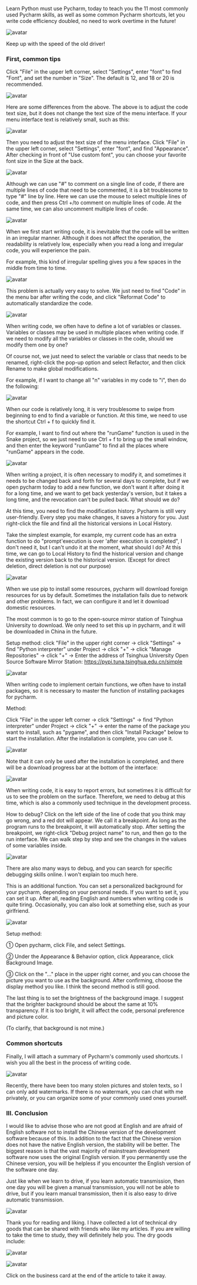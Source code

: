 Learn Python must use Pycharm, today to teach you the 11 most commonly used Pycharm skills, as well as some common Pycharm shortcuts, let you write code efficiency doubled, no need to work overtime in the future! 

![avatar]( 1e6bde0d0f68484281626f84bf30c0b8.jpg) 

 Keep up with the speed of the old driver!   

###  First, common tips 

Click "File" in the upper left corner, select "Settings", enter "font" to find "Font", and set the number in "Size". The default is 12, and 18 or 20 is recommended. 

![avatar]( 911f28b9095b485d9cb44d39d6d41aa6.png) 

Here are some differences from the above. The above is to adjust the code text size, but it does not change the text size of the menu interface. If your menu interface text is relatively small, such as this: 

![avatar]( ab8ee02d893e4c0aa20b5a74cbc58927.png) 

  Then you need to adjust the text size of the menu interface. Click "File" in the upper left corner, select "Settings", enter "font", and find "Appearance". After checking in front of "Use custom font", you can choose your favorite font size in the Size at the back. 

![avatar]( fbc94d2d602249c8ab8841d8ff9b47f6.png) 

Although we can use "#" to comment on a single line of code, if there are multiple lines of code that need to be commented, it is a bit troublesome to type "#" line by line. Here we can use the mouse to select multiple lines of code, and then press Ctrl +/to comment on multiple lines of code. At the same time, we can also uncomment multiple lines of code. 

![avatar]( 883154ce0fc04884b87285f0b54bc6dc.gif) 

When we first start writing code, it is inevitable that the code will be written in an irregular manner. Although it does not affect the operation, the readability is relatively low, especially when you read a long and irregular code, you will experience the pain. 

For example, this kind of irregular spelling gives you a few spaces in the middle from time to time. 

![avatar]( a7bba2fd0eef44e18c010e4a8eb129b6.png) 

  This problem is actually very easy to solve. We just need to find "Code" in the menu bar after writing the code, and click "Reformat Code" to automatically standardize the code. 

![avatar]( c35b5bdb9aff451a8c41cefbeeeca762.gif) 

When writing code, we often have to define a lot of variables or classes. Variables or classes may be used in multiple places when writing code. If we need to modify all the variables or classes in the code, should we modify them one by one? 

Of course not, we just need to select the variable or class that needs to be renamed, right-click the pop-up option and select Refactor, and then click Rename to make global modifications. 

For example, if I want to change all "n" variables in my code to "i", then do the following: 

![avatar]( 6a938ea1173a4d209ab4ac9721e4b055.gif) 

When our code is relatively long, it is very troublesome to swipe from beginning to end to find a variable or function. At this time, we need to use the shortcut Ctrl + f to quickly find it. 

For example, I want to find out where the "runGame" function is used in the Snake project, so we just need to use Ctrl + f to bring up the small window, and then enter the keyword "runGame" to find all the places where "runGame" appears in the code. 

![avatar]( de8997afc1cf45278c5cb500a7a1c2b0.gif) 

When writing a project, it is often necessary to modify it, and sometimes it needs to be changed back and forth for several days to complete, but if we open pycharm today to add a new function, we don't want it after doing it for a long time, and we want to get back yesterday's version, but it takes a long time, and the revocation can't be pulled back. What should we do? 

At this time, you need to find the modification history. Pycharm is still very user-friendly. Every step you make changes, it saves a history for you. Just right-click the file and find all the historical versions in Local History. 

Take the simplest example, for example, my current code has an extra function to do "prompt'execution is over 'after execution is completed", I don't need it, but I can't undo it at the moment, what should I do? At this time, we can go to Local History to find the historical version and change the existing version back to the historical version. (Except for direct deletion, direct deletion is not our purpose) 

![avatar]( 89695dcb953b41d88da3c656ac76a12b.gif) 

When we use pip to install some resources, pycharm will download foreign resources for us by default. Sometimes the installation fails due to network and other problems. In fact, we can configure it and let it download domestic resources. 

The most common is to go to the open-source mirror station of Tsinghua University to download. We only need to set this up in pycharm, and it will be downloaded in China in the future. 

Setup method: click "File" in the upper right corner → click "Settings" → find "Python interpreter" under Project → click "+" → click "Manage Repositories" → click "+" → Enter the address of Tsinghua University Open Source Software Mirror Station: https://pypi.tuna.tsinghua.edu.cn/simple 

![avatar]( b100e8f14cca4c23877545e322fa5e36.gif) 

When writing code to implement certain functions, we often have to install packages, so it is necessary to master the function of installing packages for pycharm. 

Method: 

Click "File" in the upper left corner → click "Settings" → find "Python interpreter" under Project → click "+" → enter the name of the package you want to install, such as "pygame", and then click "Install Package" below to start the installation. After the installation is complete, you can use it. 

![avatar]( d5746ce77c9a48998bee3155934649ae.gif) 

  Note that it can only be used after the installation is completed, and there will be a download progress bar at the bottom of the interface: 

![avatar]( 3352dce2a29841d194e148fdb6b8ea33.png) 

When writing code, it is easy to report errors, but sometimes it is difficult for us to see the problem on the surface. Therefore, we need to debug at this time, which is also a commonly used technique in the development process. 

How to debug? Click on the left side of the line of code that you think may go wrong, and a red dot will appear. We call it a breakpoint. As long as the program runs to the breakpoint, it will automatically stop. After setting the breakpoint, we right-click "Debug project name" to run, and then go to the run interface. We can walk step by step and see the changes in the values of some variables inside. 

![avatar]( b9aa4bcb1c5641e6bf8e58e9d4d555a6.gif) 

There are also many ways to debug, and you can search for specific debugging skills online. I won't explain too much here. 

This is an additional function. You can set a personalized background for your pycharm, depending on your personal needs. If you want to set it, you can set it up. After all, reading English and numbers when writing code is quite tiring. Occasionally, you can also look at something else, such as your girlfriend. 

![avatar]( f2b747a612be4158bbebfb5ed3fc5ddf.png) 

  Setup method: 

① Open pycharm, click File, and select Settings. 

② Under the Appearance & Behavior option, click Appearance, click Background Image. 

③ Click on the "..." place in the upper right corner, and you can choose the picture you want to use as the background. After confirming, choose the display method you like. I think the second method is still good. 

The last thing is to set the brightness of the background image. I suggest that the brighter background should be about the same at 10% transparency. If it is too bright, it will affect the code, personal preference and picture color. 

(To clarify, that background is not mine.) 

###  Common shortcuts 

Finally, I will attach a summary of Pycharm's commonly used shortcuts. I wish you all the best in the process of writing code. 

![avatar]( 50716b350cc047abb58a1ba971831e4e.jpg) 

  Recently, there have been too many stolen pictures and stolen texts, so I can only add watermarks. If there is no watermark, you can chat with me privately, or you can organize some of your commonly used ones yourself. 

###  III. Conclusion 

I would like to advise those who are not good at English and are afraid of English software not to install the Chinese version of the development software because of this. In addition to the fact that the Chinese version does not have the native English version, the stability will be better. The biggest reason is that the vast majority of mainstream development software now uses the original English version. If you permanently use the Chinese version, you will be helpless if you encounter the English version of the software one day. 

Just like when we learn to drive, if you learn automatic transmission, then one day you will be given a manual transmission, you will not be able to drive, but if you learn manual transmission, then it is also easy to drive automatic transmission. 

![avatar]( d9935be2969b4aa9aa3fa894882d5fdc.gif) 

Thank you for reading and liking. I have collected a lot of technical dry goods that can be shared with friends who like my articles. If you are willing to take the time to study, they will definitely help you. The dry goods include: 

![avatar]( 17baf34c84e4483f9f9b3d9bb3341c44.png) 

![avatar]( 521e60d8459b40f2bd654b1a410926db.png) 

 Click on the business card at the end of the article to take it away.  

